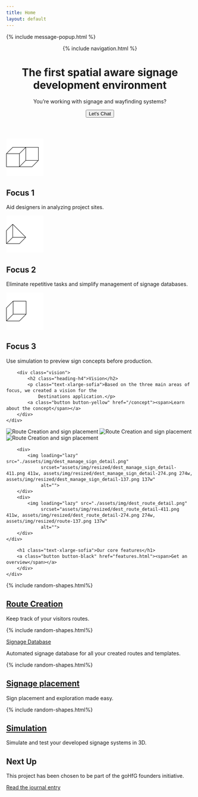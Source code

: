 ```yaml
---
title: Home
layout: default
---
```

{% include message-popup.html %}

<header class="header">
    <div class="header-hero responsive-wrap">
    {% include navigation.html %}
    <div class="hero-content">
        <h1 class="heading-hero">The first spatial aware signage <br>development environment</h1>
        <p class="text-subtitle">You’re working with signage and wayfinding systems? </p>
        <button class="button button-black" onclick="toggleChat()"><span>Let's Chat</span></button>
    </div>
    </div>
</header>


<section class="section-yellow">
    <div class="responsive-wrap">
        <div class="focus grid-3 grid-3-divider">
            <div class="content-box-small">
                <img height="100" width="100" src="assets/img/shapes/shape-1.svg" alt=""/>
                <h2 class="heading-h4">Focus 1</h2>
                <p class="">Aid designers in analyzing project sites.</p>
            </div>
            <div class="content-box-small">
                <img height="100" width="100" src="assets/img/shapes/shape-2.svg" alt=""/>
                <h2 class="heading-h4">Focus 2</h2>
                <p class="">Eliminate repetitive tasks and simplify management of signage databases.</p>
            </div>
            <div class="content-box-small">
                <img height="100" width="100" src="assets/img/shapes/shape-3.svg" alt=""/>
                <h2 class="heading-h4">Focus 3</h2>
                <p class="">Use simulation to preview sign concepts before production.</p>
            </div>
        </div>
    </div>
</section>

<section class="section-light-yellow">
    <div class="responsive-wrap">

        <div class="vision">
            <h2 class="heading-h4">Vision</h2>
            <p class="text-xlarge-sofia">Based on the three main areas of focus, we created a vision for the
                Destinations application.</p>
            <a class="button button-yellow" href="/concept"><span>Learn about the concept</span></a>
        </div>
    </div>
</section>
<section class="section-yellow">
    <div class="responsive-wrap features-collage">
        <img loading="lazy"
             src="./assets/img/dest_information_routes_main.png"
             srcset="assets/img/resized/dest_information_routes_main-2160.png 2160w, assets/img/resized/dest_information_routes_main-1440.png 1440w, assets/img/resized/dest_information_routes_main-720.png 720w"
             alt="Route Creation and sign placement">
        <img loading="lazy"
             src="./assets/img/dest_visitor_routes_main.png"
             srcset="assets/img/resized/dest_visitor_routes_main-2160.png 2160w, assets/img/resized/dest_visitor_routes_main-1440.png 1440w, assets/img/resized/dest_visitor_routes_main-720.png 720w"
             alt="Route Creation and sign placement">
        <img loading="lazy" src="./assets/img/dest_create_sign_detail.png"
             srcset="assets/img/resized/dest_create_sign_detail-516.png 516w, assets/img/resized/dest_create_sign_detail-344.png 344w, assets/img/resized/dest_create_sign_detail-172.png 172w"
             alt="Route Creation and sign placement">

        <div>
            <img loading="lazy" src="./assets/img/dest_manage_sign_detail.png"
                 srcset="assets/img/resized/dest_manage_sign_detail-411.png 411w, assets/img/resized/dest_manage_sign_detail-274.png 274w, assets/img/resized/dest_manage_sign_detail-137.png 137w"
                 alt="">
        </div>
        <div>
            <img loading="lazy" src="./assets/img/dest_route_detail.png"
                 srcset="assets/img/resized/dest_route_detail-411.png 411w, assets/img/resized/dest_route_detail-274.png 274w, assets/img/resized/route-137.png 137w"
                 alt="">
        </div>
    </div>
</section>
<section class="section-white">
    <div class="responsive-wrap">
        <div class="insert-section">

        <h1 class="text-xlarge-sofia">Our core features</h1>
        <a class="button button-black" href="features.html"><span>Get an overview</span></a>
        </div>
    </div>
</section>

<section class="section-white ">
    <div class="feature-grid grid-2 grid-2-divider responsive-wrap">
        <div class="feature-grid-item content-box-small">
            {% include random-shapes.html%}
            <h2 class="heading-h4"><a href="/features.html#Route">Route Creation</a></h2>
            <p>Keep track of your visitors routes.</p>
        </div>
        <div class="feature-grid-item content-box-small">
            {% include random-shapes.html%}
            <p class="heading-h4"><a href="/features.html#Database">Signage Database</a></p>
            <p>Automated signage database for all your created routes and templates.</p>
        </div>
        <div class="feature-grid-item content-box-small">
            {% include random-shapes.html%}
            <h2 class="heading-h4"><a href="/features.html#Placement">Signage placement</a></h2>
            <p>Sign placement and exploration made easy.</p>
        </div>
        <div class="feature-grid-item content-box-small">
            {% include random-shapes.html%}
            <h2 class="heading-h4"><a href="/features.html#Simulation">Simulation</a></h2>
            <p>Simulate and test your developed signage systems in 3D.</p>
        </div>
    </div>
</section>

<section class="section-green">
    <div class="responsive-wrap">
        <div class="insert-section">
            <div>
                <h2 class="heading-h4">Next Up</h2>
                <p>This project has been chosen to be part of the goHfG founders initiative. </p>
            </div>
            <a class="button button-black" href="{% post_url 2020-10-11-gohfg %}#article-list
"><span>Read the journal entry</span></a>
        </div>
    </div>
</section>
